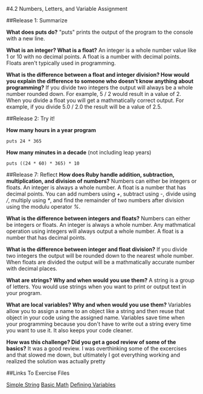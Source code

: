 #4.2 Numbers, Letters, and Variable Assignment


##Release 1: Summarize

**What does puts do?**
"puts" prints the output of the program to the console with a new line.

**What is an integer? What is a float?**
An integer is a whole number value like 1 or 10 with no decimal points. A float is a number with decimal points. Floats aren't typically used in programming.

**What is the difference between a float and integer division? How would you explain the difference to someone who doesn't know anything about programming?**
If you divide two integers the output will always be a whole number rounded down. For example, 5 / 2 would result in a value of 2. When you divide a float you will get a mathmatically correct output. For example, if you divide 5.0 / 2.0 the result will be a value of 2.5.

##Release 2: Try it!

**How many hours in a year program**
```
puts 24 * 365
```

**How many minutes in a decade** (not including leap years)
```
puts ((24 * 60) * 365) * 10
```

##Release 7: Reflect
**How does Ruby handle addition, subtraction, multiplication, and division of numbers?**
Numbers can either be integers or floats. An integer is always a whole number. A float is a number that has decimal points. You can add numbers using _+_, subtract using _-_, divide using _/_, multiply using _*_, and find the remainder of two numbers after division using the modulu operator _%_.

**What is the difference between integers and floats?**
Numbers can either be integers or floats. An integer is always a whole number. Any mathmatical operation using integers will always output a whole number. A float is a number that has decimal points.

**What is the difference between integer and float division?**
If you divide two integers the output will be rounded down to the nearest whole number. When floats are divided the output will be a mathmatically accurate number with decimal places.

**What are strings? Why and when would you use them?**
A string is a group of letters. You would use strings when you want to print or output text in your program.

**What are local variables? Why and when would you use them?**
Variables allow you to assign a name to an object like a string and then reuse that object in your code using the assigned name. Variables save time when your programming because you don't have to write out a string every time you want to use it. It also keeps your code cleaner.

**How was this challenge? Did you get a good review of some of the basics?**
It was a good review. I was overthinking some of the excercises and that slowed me down, but ultimately I got everything working and realized the solution was actually pretty

##Links To Exercise Files

[Simple String](https://github.com/milfred/phase-0/blob/master/week-4/simple-string.rb)
[Basic Math](https://github.com/milfred/phase-0/blob/master/week-4/basic-math.rb)
[Defining Variables](https://github.com/milfred/phase-0/blob/master/week-4/defining-variables.rb)

